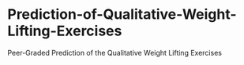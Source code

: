 # Prediction-of-Qualitative-Weight-Lifting-Exercises
Peer-Graded Prediction of the Qualitative Weight Lifting Exercises
